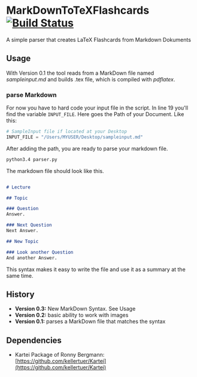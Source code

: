 # MarkDownToTeXFlashcards [![Build Status](https://travis-ci.org/magnucki/MarkDownToTeXFlashcards.svg)](https://travis-ci.org/magnucki/MarkDownToTeXFlashcards)
A simple parser that creates LaTeX Flashcards from Markdown Dokuments

## Usage
With Version 0.1 the tool reads from a MarkDown file named _sampleinput.md_ and builds .tex file, which is compiled with _pdflatex_.

### parse Markdown
For now you have to hard code your input file in the script. In line 19 you'll find the variable `INPUT_FILE`. Here goes the Path of your Document. Like this:

```python
# SampleInput file if located at your Desktop
INPUT_FILE = "/Users/MYUSER/Desktop/sampleinput.md"
```

After adding the path, you are ready to parse your markdown file.

```bash
python3.4 parser.py
```

The markdown file should look like this.

```markdown

# Lecture

## Topic

### Question
Answer.

### Next Question
Next Answer.

## New Topic

### Look another Question
And another Answer.
```

This syntax makes it easy to write the file and use it as a summary at the same time.

## History
- **Version 0.3:** New MarkDown Syntax. See Usage
- **Version 0.2:** basic ability to work with images
- **Version 0.1:** parses a MarkDown file that matches the syntax

## Dependencies
- Kartei Package of Ronny Bergmann: [https://github.com/kellertuer/Kartei](https://github.com/kellertuer/Kartei)
